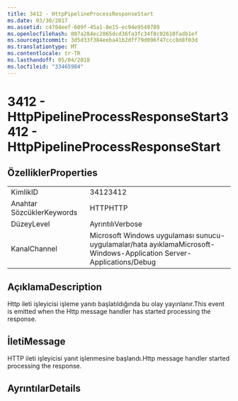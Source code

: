 ```yaml
---
title: 3412 - HttpPipelineProcessResponseStart
ms.date: 03/30/2017
ms.assetid: c4704eef-609f-45a1-8e15-ec94e9549789
ms.openlocfilehash: 807a284ec2865dcd36fa3fc34f8c02610fadb1ef
ms.sourcegitcommit: 3d5d33f384eeba41b2dff79d096f47ccc8d8f03d
ms.translationtype: MT
ms.contentlocale: tr-TR
ms.lasthandoff: 05/04/2018
ms.locfileid: "33465984"
---
```

# <a name="3412---httppipelineprocessresponsestart"></a><span data-ttu-id="8337b-102">3412 - HttpPipelineProcessResponseStart</span><span class="sxs-lookup"><span data-stu-id="8337b-102">3412 - HttpPipelineProcessResponseStart</span></span>
## <a name="properties"></a><span data-ttu-id="8337b-103">Özellikler</span><span class="sxs-lookup"><span data-stu-id="8337b-103">Properties</span></span>  
  
|||  
|-|-|  
|<span data-ttu-id="8337b-104">Kimlik</span><span class="sxs-lookup"><span data-stu-id="8337b-104">ID</span></span>|<span data-ttu-id="8337b-105">3412</span><span class="sxs-lookup"><span data-stu-id="8337b-105">3412</span></span>|  
|<span data-ttu-id="8337b-106">Anahtar Sözcükler</span><span class="sxs-lookup"><span data-stu-id="8337b-106">Keywords</span></span>|<span data-ttu-id="8337b-107">HTTP</span><span class="sxs-lookup"><span data-stu-id="8337b-107">HTTP</span></span>|  
|<span data-ttu-id="8337b-108">Düzey</span><span class="sxs-lookup"><span data-stu-id="8337b-108">Level</span></span>|<span data-ttu-id="8337b-109">Ayrıntılı</span><span class="sxs-lookup"><span data-stu-id="8337b-109">Verbose</span></span>|  
|<span data-ttu-id="8337b-110">Kanal</span><span class="sxs-lookup"><span data-stu-id="8337b-110">Channel</span></span>|<span data-ttu-id="8337b-111">Microsoft Windows uygulaması sunucu-uygulamalar/hata ayıklama</span><span class="sxs-lookup"><span data-stu-id="8337b-111">Microsoft-Windows-Application Server-Applications/Debug</span></span>|  
  
## <a name="description"></a><span data-ttu-id="8337b-112">Açıklama</span><span class="sxs-lookup"><span data-stu-id="8337b-112">Description</span></span>  
 <span data-ttu-id="8337b-113">Http ileti işleyicisi işleme yanıtı başlatıldığında bu olay yayınlanır.</span><span class="sxs-lookup"><span data-stu-id="8337b-113">This event is emitted when the Http message handler has started processing the response.</span></span>  
  
## <a name="message"></a><span data-ttu-id="8337b-114">İleti</span><span class="sxs-lookup"><span data-stu-id="8337b-114">Message</span></span>  
 <span data-ttu-id="8337b-115">HTTP ileti işleyicisi yanıt işlenmesine başlandı.</span><span class="sxs-lookup"><span data-stu-id="8337b-115">Http message handler started processing the response.</span></span>  
  
## <a name="details"></a><span data-ttu-id="8337b-116">Ayrıntılar</span><span class="sxs-lookup"><span data-stu-id="8337b-116">Details</span></span>
